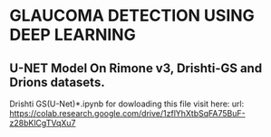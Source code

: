 # GLAUCOMA DETECTION USING DEEP LEARNING

## U-NET Model On Rimone v3, Drishti-GS and Drions datasets.

Drishti GS(U-Net)*.ipynb
for dowloading this file visit here:
url: https://colab.research.google.com/drive/1zflYhXtbSqFA75BuF-z28bKlCgTVqXu7
